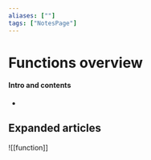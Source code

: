 ```yaml
---
aliases: [""]
tags: ["NotesPage"]
---
```


# Functions overview

#### Intro and contents
- 


## Expanded articles
![[function]]